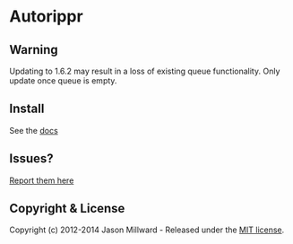 Autorippr
=========

## Warning

Updating to 1.6.2 may result in a loss of existing queue functionality. 
Only update once queue is empty.


## Install

See the [docs](http://docs.jcode.me/autorippr)

## Issues?

[Report them here](https://github.com/JasonMillward/Autorippr/issues)

## Copyright & License

Copyright (c) 2012-2014 Jason Millward - Released under the [MIT license](LICENSE).
